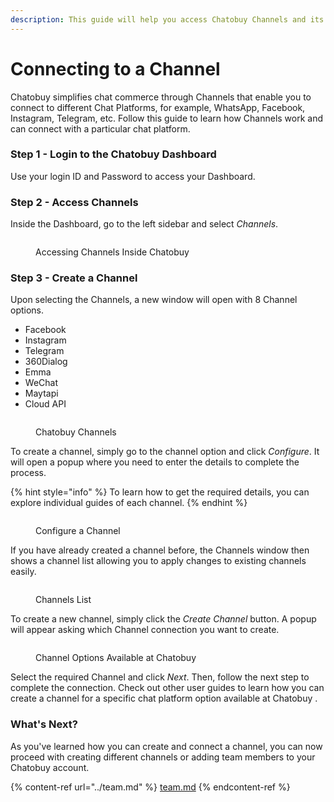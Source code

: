 ```yaml
---
description: This guide will help you access Chatobuy Channels and its options
---
```


# Connecting to a Channel

Chatobuy simplifies chat commerce through Channels that enable you to connect to different Chat Platforms, for example, WhatsApp, Facebook, Instagram, Telegram, etc. Follow this guide to learn how Channels work and can connect with a particular chat platform.

### Step 1 - Login to the Chatobuy Dashboard

Use your login ID and Password to access your Dashboard.&#x20;

### Step 2 - Access Channels

Inside the Dashboard, go to the left sidebar and select _Channels_.

<figure><img src="https://files.gitbook.com/v0/b/gitbook-x-prod.appspot.com/o/spaces%2FhElFPtMZjXYjDDMBT5q2%2Fuploads%2F2gupApOCvWovrhEhm9Th%2FAccessign%20Channels%20Window%20from%20RUM%20Work%20Dashboard.gif?alt=media&#x26;token=0b3ee86c-6e35-4ea3-82bc-653e48897275" alt=""><figcaption><p>Accessing Channels Inside Chatobuy </p></figcaption></figure>

### Step 3 - Create a Channel

Upon selecting the Channels, a new window will open with 8 Channel options.

* Facebook
* Instagram
* Telegram
* 360Dialog
* Emma
* WeChat
* Maytapi
* Cloud API

<figure><img src="https://files.gitbook.com/v0/b/gitbook-x-prod.appspot.com/o/spaces%2FhElFPtMZjXYjDDMBT5q2%2Fuploads%2FblMUqX9YxGqx3N87MLal%2FChannels%20Window%20in%20RUM%20Work.png?alt=media&#x26;token=3e1245b9-5e54-4ba4-8558-3e6eb46b1096" alt=""><figcaption><p>Chatobuy Channels</p></figcaption></figure>

To create a channel, simply go to the channel option and click _Configure_. It will open a popup where you need to enter the details to complete the process.

{% hint style="info" %}
To learn how to get the required details, you can explore individual guides of each channel.
{% endhint %}

<figure><img src="https://files.gitbook.com/v0/b/gitbook-x-prod.appspot.com/o/spaces%2FhElFPtMZjXYjDDMBT5q2%2Fuploads%2FLiW5BVdUVrfVE4lViDGl%2FCreating%20a%20channel%20at%20RUM%20Work%20using%20Configure%20option.gif?alt=media&#x26;token=246ba4aa-5802-4401-a245-556ef6891721" alt=""><figcaption><p>Configure a Channel</p></figcaption></figure>

If you have already created a channel before, the Channels window then shows a channel list allowing you to apply changes to existing channels easily.

<figure><img src="https://files.gitbook.com/v0/b/gitbook-x-prod.appspot.com/o/spaces%2FhElFPtMZjXYjDDMBT5q2%2Fuploads%2FL4DgAHVZNN4eiSxKkrfq%2FCreating%20a%20New%20Channel.png?alt=media&#x26;token=c1d77914-bb35-41de-a188-95588831b806" alt=""><figcaption><p>Channels List</p></figcaption></figure>

To create a new channel, simply click the _Create Channel_ button. A popup will appear asking which Channel connection you want to create.

<figure><img src="https://files.gitbook.com/v0/b/gitbook-x-prod.appspot.com/o/spaces%2FhElFPtMZjXYjDDMBT5q2%2Fuploads%2FyaFxIvAAd9Ny3febtkmC%2FSelecting%20a%20Channel%2C%20then%20Proceeding%20the%20Step.png?alt=media&#x26;token=d7430a24-7109-4118-88b2-6e8078ad0779" alt=""><figcaption><p>Channel Options Available at Chatobuy </p></figcaption></figure>

Select the required Channel and click _Next_. Then, follow the next step to complete the connection. Check out other user guides to learn how you can create a channel for a specific chat platform option available at Chatobuy .

### What's Next?

As you've learned how you can create and connect a channel, you can now proceed with creating different channels or adding team members to your Chatobuy account.

{% content-ref url="../team.md" %}
[team.md](../team.md)
{% endcontent-ref %}
